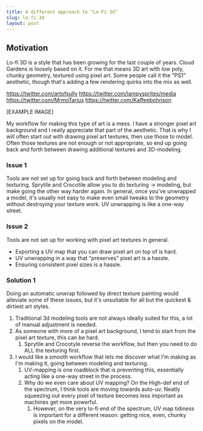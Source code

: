 ```yaml
---
title: A different approach to "Lo-Fi 3d"
slug: lo-fi-3d
layout: post
---
```




## Motivation

Lo-fi 3D is a style that has been growing for the last couple of years. Cloud Gardens is loosely based on it. For me that means 3D art with low poly, chunky geometry, textured using pixel art. Some people call it the "PS1" aesthetic, though that's adding a few rendering quirks into the mix as well.

https://twitter.com/artofsully
https://twitter.com/lampysprites/media
https://twitter.com/MrmoTarius
https://twitter.com/Kaffeebohnson

[EXAMPLE IMAGE]

My workflow for making this type of art is a mess. I have a stronger pixel art background and I really appreciate that part of the aesthetic. That is why I will often start out with drawing pixel art textures, then use those to model. Often those textures are not enough or not appropriate, so end up going back and forth between drawing additional textures and 3D-modeling. 

### Issue 1

Tools are not set up for going back and forth between modeling and texturing. Sprytile and Crocotile allow you to do texturing -> modeling, but make going the other way harder again. In general, once you've unwrapped a model, it's usually not easy to make even small tweaks to the geometry without destroying your texture work. UV unwrapping is like a one-way street.

### Issue 2

Tools are not set up for working with pixel art textures in general. 
- Exporting a UV map that you can draw pixel art on top of is hard. 
- UV unwrapping in a way that "preserves" pixel art is a hassle. 
- Ensuring consistent pixel sizes is a hassle.

### Solution 1

Doing an automatic unwrap followed by direct texture painting would alleviate some of these issues, but it's unsuitable for all but the quickest & dirtiest art styles.

1. Traditional 3d modeling tools are not always ideally suited for this, a lot of manual adjustment is needed.
2. As someone with more of a pixel art background, I tend to start from the pixel art texture, this can be hard.
   1. Sprytile and Crocotyle reverse the workflow, but then you need to do ALL the texturing first.
3. I would like a smooth workflow that lets me discover what I'm making as I'm making it, going between modeling and texturing.
   1. UV-mapping is one roadblock that is preventing this, essentially acting like a one-way street in the process.
   2. Why do we even care about UV mapping? On the High-def end of the spectrum, I think tools are moving towards auto-uv. Neatly squeezing out every pixel of texture becomes less important as machines get more powerful. 
      1. However, on the very lo-fi end of the spectrum, UV map tidiness is important for a different reason: getting nice, even, chunky pixels on the model.

